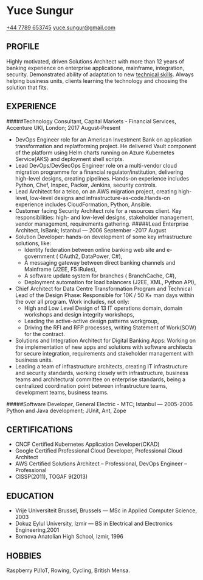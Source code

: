 Yuce Sungur
====
[+44 7789 653745](tel:+447789653745)
[yuce.sungur@gmail.com](mailto:yuce.sungur@gmail.com)

PROFILE
-----
Highly motivated, driven Solutions Architect with more than 12 years of banking experience on enterprise applicatione, mainframe, integration, security.
Demonstrated ability of adaptation to new [technical skills](#certifications). 
Always helping business units, clients learning the technology and choosing the solution that fits.

EXPERIENCE 
---
#####Technology Consultant, Capital Markets - Financial Services, Accenture UKI, London; 2017 August-Present
+ DevOps Engineer role for an American Investment Bank on application transformation and replatforming project. He delivered Vault component of the platform using Helm charts running on Azure Kubernetes Service(AKS) and deployment shell scripts.
+ Lead DevOps/DevSecOps Engineer role on a multi-vendor cloud migration programme for a financial regulator/institution, delivering high-level designs, creating pipelines. Hands-on experience includes Python, Chef, Inspec, Packer, Jenkins, security controls.
+ Lead Architect for a telco, on an AWS migration project, creating high-level, low-level designs and infrastructure-as-code.Hands-on experience includes CloudFormation, Python, Ansible.
+ Customer facing Security Architect role for a resources client. Key responsibilities: high- and low-level designs, stakeholder management, vendor management, requirements gathering.
#####Lead Enterprise Architect, IsBank; Istanbul — 2006 September -2017 August
+ Solution Developer: hands-on development of some key infrastructure solutions, like:
  + Identity federation between online banking web site and e-government ( OAuth2, DataPower, C#),
  + A messaging gateway between direct banking channels and Mainframe (J2EE, F5 iRules),
  + A software update system for branches ( BranchCache, C#),
  + Deployment automation for load balancers (J2EE, XML, Python API),
+ Chief Architect for Data Centre Transformation Program and Technical Lead of the Design Phase: Responsible for 10K / 50 K+ man days within the over all program. Work includes, not only:
  + High and Low Level Design of 13 IT operations domain, domain workshops and design integrity workshops,
  + Leading the active-active design patterns workgroup,
  + Driving the RFI and RFP processes, writing Statement of Work(SOW) for the contract.
+ Solutions and Integration Architect for Digital Banking Apps: Working on the implementation of new apps and solutions with software architects for secure integration, requirements and stakeholder management with business units.
+ Leading a team of infrastructure architects, creating IT infrastructure and security standards, working closely with infrastructure, business teams and architectural committee on enterprise standards, being a centralized coordination point between infrastructure teams, development teams, business teams.

#####Software Developer, General Electric - MTC; Istanbul — 2005-2006
Python and Java development; JUnit, Ant, Zope 

CERTIFICATIONS
---
* CNCF Certified Kubernetes Application Developer(CKAD)
* Google Certified Professional Cloud Developer, Professional Cloud Architect
* AWS Certified Solutions Architect – Professional, DevOps Engineer – Professional
* CISSP(2011), TOGAF 9(2013)
 
 EDUCATION
---
- Vrije Universiteit Brussel, Brussels  — MSc in Applied Computer Science, 2003
- Dokuz Eylul University, Izmir — BS in Electrical and Electronics Engineering,2001
- Bornova Anatolian High School, Izmir, 1996
  
HOBBIES
---
Raspberry Pi/IoT, Rowing, Cycling, British Mensa.